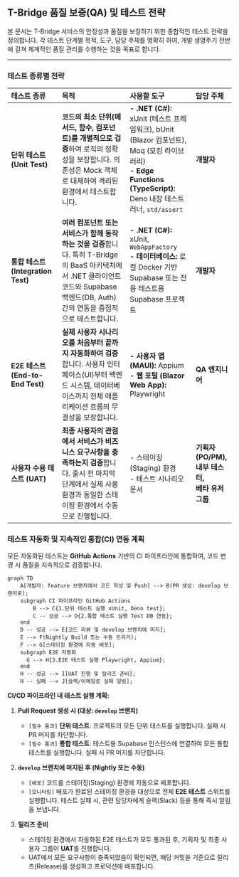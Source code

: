 ## T-Bridge 품질 보증(QA) 및 테스트 전략

본 문서는 T-Bridge 서비스의 안정성과 품질을 보장하기 위한 종합적인 테스트 전략을 정의합니다. 각 테스트 단계별 목적, 도구, 담당 주체를 명확히 하여, 개발 생명주기 전반에 걸쳐 체계적인 품질 관리를 수행하는 것을 목표로 합니다.

---

### 테스트 종류별 전략

| 테스트 종류 | 목적 | 사용할 도구 | 담당 주체 |
| :--- | :--- | :--- | :--- |
| **단위 테스트 (Unit Test)** | **코드의 최소 단위(메서드, 함수, 컴포넌트)를 개별적으로 검증**하여 로직의 정확성을 보장합니다. 의존성은 Mock 객체로 대체하여 격리된 환경에서 테스트합니다. | **- .NET (C#):** xUnit (테스트 프레임워크), bUnit (Blazor 컴포넌트), Moq (모킹 라이브러리)<br>**- Edge Functions (TypeScript):** Deno 내장 테스트 러너, `std/assert` | **개발자** |
| **통합 테스트 (Integration Test)** | **여러 컴포넌트 또는 서비스가 함께 동작하는 것을 검증**합니다. 특히 T-Bridge의 BaaS 아키텍처에서 .NET 클라이언트 코드와 Supabase 백엔드(DB, Auth) 간의 연동을 중점적으로 테스트합니다. | **- .NET (C#):** xUnit, `WebAppFactory`<br>**- 데이터베이스:** 로컬 Docker 기반 Supabase 또는 전용 테스트용 Supabase 프로젝트 | **개발자** |
| **E2E 테스트 (End-to-End Test)** | **실제 사용자 시나리오를 처음부터 끝까지 자동화하여 검증**합니다. 사용자 인터페이스(UI)부터 백엔드 시스템, 데이터베이스까지 전체 애플리케이션 흐름의 무결성을 보장합니다. | **- 사용자 앱 (MAUI):** Appium<br>**- 웹 포털 (Blazor Web App):** Playwright | **QA 엔지니어** |
| **사용자 수용 테스트 (UAT)** | **최종 사용자의 관점에서 서비스가 비즈니스 요구사항을 충족하는지 검증**합니다. 출시 전 마지막 단계에서 실제 사용 환경과 동일한 스테이징 환경에서 수동으로 진행됩니다. | - 스테이징(Staging) 환경<br>- 테스트 시나리오 문서 | **기획자(PO/PM),<br>내부 테스터,<br>베타 유저 그룹** |

### 테스트 자동화 및 지속적인 통합(CI) 연동 계획

모든 자동화된 테스트는 **GitHub Actions** 기반의 CI 파이프라인에 통합하여, 코드 변경 시 품질을 지속적으로 검증합니다.

```mermaid
graph TD
    A[개발자: feature 브랜치에서 코드 작성 및 Push] --> B(PR 생성: develop 브랜치로);
    subgraph CI 파이프라인 GitHub Actions
        B --> C{1.단위 테스트 실행 xUnit, Deno test};
        C -- 성공 --> D{2.통합 테스트 실행 Test DB 연동};
    end
    D -- 성공 --> E[코드 리뷰 및 develop 브랜치에 머지];
    E --> F(Nightly Build 또는 수동 트리거);
    F --> G[스테이징 환경에 자동 배포];
    subgraph E2E 자동화
      G --> H{3.E2E 테스트 실행 Playwright, Appium};
    end
    H -- 성공 --> I[UAT 진행 및 릴리즈 준비];
    H -- 실패 --> J[슬랙/이메일로 실패 알림];
```

**CI/CD 파이프라인 내 테스트 실행 계획:**

1.  **Pull Request 생성 시 (대상: `develop` 브랜치)**
    -   `[필수 통과]` **단위 테스트**: 프로젝트의 모든 단위 테스트를 실행합니다. 실패 시 PR 머지를 차단합니다.
    -   `[필수 통과]` **통합 테스트**: 테스트용 Supabase 인스턴스에 연결하여 모든 통합 테스트를 실행합니다. 실패 시 PR 머지를 차단합니다.

2.  **`develop` 브랜치에 머지된 후 (Nightly 또는 수동)**
    -   `[배포]` 코드를 스테이징(Staging) 환경에 자동으로 배포합니다.
    -   `[모니터링]` 배포가 완료된 스테이징 환경을 대상으로 전체 **E2E 테스트** 스위트를 실행합니다. 테스트 실패 시, 관련 담당자에게 슬랙(Slack) 등을 통해 즉시 알림을 보냅니다.

3.  **릴리즈 준비**
    -   스테이징 환경에서 자동화된 E2E 테스트가 모두 통과된 후, 기획자 및 최종 사용자 그룹이 **UAT**를 진행합니다.
    -   UAT에서 모든 요구사항이 충족되었음이 확인되면, 해당 커밋을 기준으로 릴리즈(Release)를 생성하고 프로덕션에 배포합니다.
